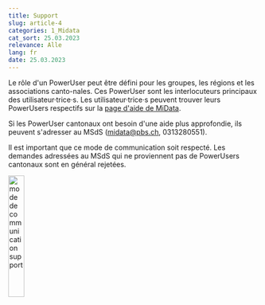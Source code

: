 ```yaml
---
title: Support
slug: article-4
categories: 1_Midata
cat_sort: 25.03.2023
relevance: Alle
lang: fr
date: 25.03.2023
---
```


Le rôle d'un PowerUser peut être défini pour les groupes, les régions et les associations canto-nales. Ces PowerUser sont les interlocuteurs principaux des utilisateur·trice·s. Les utilisateur·trice·s peuvent trouver leurs PowerUsers respectifs sur la [page d'aide de MiData](https://db.scout.ch/fr/help).

Si les PowerUser cantonaux ont besoin d'une aide plus approfondie, ils peuvent s'adresser au MSdS (midata@pbs.ch,  0313280551).

Il est important que ce mode de communication soit respecté. Les demandes adressées au MSdS qui ne proviennent pas de PowerUsers cantonaux sont en général rejetées. 

<img src="/images/documentation/Support_fr.png" width="25%" alt="mode de communication support"/>
